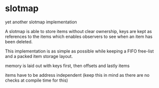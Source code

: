 # slotmap
yet another slotmap implementation

A slotmap is able to store items without clear ownership, keys are kept as references to the items which enables observers to see when an item has been deleted.

This implementation is as simple as possible while keeping a FIFO free-list and a packed item storage layout.

memory is laid out with keys first, then offsets and lastly items

items have to be address independent (keep this in mind as there are no checks at compile time for this)
